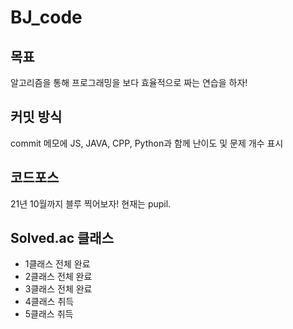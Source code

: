 # BJ_code

## 목표

알고리즘을 통해 프로그래밍을 보다 효율적으로 짜는 연습을 하자!



## 커밋 방식

commit 메모에 JS, JAVA, CPP, Python과 함께 난이도 및 문제 개수 표시



## 코드포스

21년 10월까지 블루 찍어보자! 현재는 pupil.



## Solved.ac 클래스

* 1클래스 전체 완료
* 2클래스 전체 완료
* 3클래스 전체 완료
* 4클래스 취득
* 5클래스 취득

